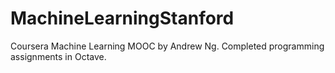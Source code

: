 # MachineLearningStanford
Coursera Machine Learning MOOC by Andrew Ng.
Completed programming assignments in Octave.
